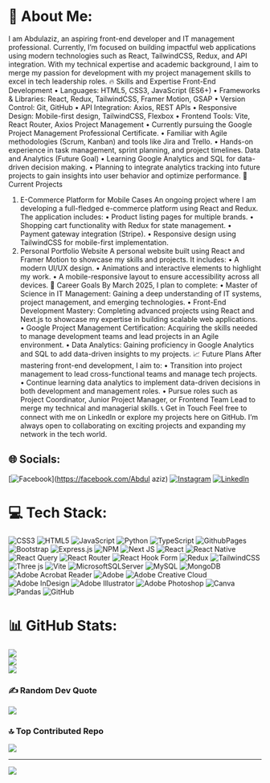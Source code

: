 # 💫 About Me:
I am Abdulaziz, an aspiring front-end developer and IT management professional. Currently, I’m focused on building impactful web applications using modern technologies such as React, TailwindCSS, Redux, and API integration. With my technical expertise and academic background, I aim to merge my passion for development with my project management skills to excel in tech leadership roles.
🔥 Skills and Expertise
Front-End Development
	•	Languages: HTML5, CSS3, JavaScript (ES6+)
	•	Frameworks & Libraries: React, Redux, TailwindCSS, Framer Motion, GSAP
	•	Version Control: Git, GitHub
	•	API Integration: Axios, REST APIs
	•	Responsive Design: Mobile-first design, TailwindCSS, Flexbox
	•	Frontend Tools: Vite, React Router, Axios
Project Management
	•	Currently pursuing the Google Project Management Professional Certificate.
	•	Familiar with Agile methodologies (Scrum, Kanban) and tools like Jira and Trello.
	•	Hands-on experience in task management, sprint planning, and project timelines.
Data and Analytics (Future Goal)
	•	Learning Google Analytics and SQL for data-driven decision making.
	•	Planning to integrate analytics tracking into future projects to gain insights into user behavior and optimize performance.
🚀 Current Projects
1. E-Commerce Platform for Mobile Cases
An ongoing project where I am developing a full-fledged e-commerce platform using React and Redux. The application includes:
	•	Product listing pages for multiple brands.
	•	Shopping cart functionality with Redux for state management.
	•	Payment gateway integration (Stripe).
	•	Responsive design using TailwindCSS for mobile-first implementation.
2. Personal Portfolio Website
A personal website built using React and Framer Motion to showcase my skills and projects. It includes:
	•	A modern UI/UX design.
	•	Animations and interactive elements to highlight my work.
	•	A mobile-responsive layout to ensure accessibility across all devices.
🎯 Career Goals
By March 2025, I plan to complete:
	•	Master of Science in IT Management: Gaining a deep understanding of IT systems, project management, and emerging technologies.
	•	Front-End Development Mastery: Completing advanced projects using React and Next.js to showcase my expertise in building scalable web applications.
	•	Google Project Management Certification: Acquiring the skills needed to manage development teams and lead projects in an Agile environment.
	•	Data Analytics: Gaining proficiency in Google Analytics and SQL to add data-driven insights to my projects.
📈 Future Plans
After mastering front-end development, I aim to:
	•	Transition into project management to lead cross-functional teams and manage tech projects.
	•	Continue learning data analytics to implement data-driven decisions in both development and management roles.
	•	Pursue roles such as Project Coordinator, Junior Project Manager, or Frontend Team Lead to merge my technical and managerial skills.
📞 Get in Touch
Feel free to connect with me on LinkedIn or explore my projects here on GitHub. I’m always open to collaborating on exciting projects and expanding my network in the tech world.


## 🌐 Socials:
[![Facebook](https://img.shields.io/badge/Facebook-%231877F2.svg?logo=Facebook&logoColor=white)](https://facebook.com/Abdul aziz) [![Instagram](https://img.shields.io/badge/Instagram-%23E4405F.svg?logo=Instagram&logoColor=white)](https://instagram.com/abd_az1z_) [![LinkedIn](https://img.shields.io/badge/LinkedIn-%230077B5.svg?logo=linkedin&logoColor=white)](https://linkedin.com/in/abdul_aziz-87296/b179/) 

# 💻 Tech Stack:
![CSS3](https://img.shields.io/badge/css3-%231572B6.svg?style=for-the-badge&logo=css3&logoColor=white) ![HTML5](https://img.shields.io/badge/html5-%23E34F26.svg?style=for-the-badge&logo=html5&logoColor=white) ![JavaScript](https://img.shields.io/badge/javascript-%23323330.svg?style=for-the-badge&logo=javascript&logoColor=%23F7DF1E) ![Python](https://img.shields.io/badge/python-3670A0?style=for-the-badge&logo=python&logoColor=ffdd54) ![TypeScript](https://img.shields.io/badge/typescript-%23007ACC.svg?style=for-the-badge&logo=typescript&logoColor=white) ![GithubPages](https://img.shields.io/badge/github%20pages-121013?style=for-the-badge&logo=github&logoColor=white) ![Bootstrap](https://img.shields.io/badge/bootstrap-%238511FA.svg?style=for-the-badge&logo=bootstrap&logoColor=white) ![Express.js](https://img.shields.io/badge/express.js-%23404d59.svg?style=for-the-badge&logo=express&logoColor=%2361DAFB) ![NPM](https://img.shields.io/badge/NPM-%23CB3837.svg?style=for-the-badge&logo=npm&logoColor=white) ![Next JS](https://img.shields.io/badge/Next-black?style=for-the-badge&logo=next.js&logoColor=white) ![React](https://img.shields.io/badge/react-%2320232a.svg?style=for-the-badge&logo=react&logoColor=%2361DAFB) ![React Native](https://img.shields.io/badge/react_native-%2320232a.svg?style=for-the-badge&logo=react&logoColor=%2361DAFB) ![React Query](https://img.shields.io/badge/-React%20Query-FF4154?style=for-the-badge&logo=react%20query&logoColor=white) ![React Router](https://img.shields.io/badge/React_Router-CA4245?style=for-the-badge&logo=react-router&logoColor=white) ![React Hook Form](https://img.shields.io/badge/React%20Hook%20Form-%23EC5990.svg?style=for-the-badge&logo=reacthookform&logoColor=white) ![Redux](https://img.shields.io/badge/redux-%23593d88.svg?style=for-the-badge&logo=redux&logoColor=white) ![TailwindCSS](https://img.shields.io/badge/tailwindcss-%2338B2AC.svg?style=for-the-badge&logo=tailwind-css&logoColor=white) ![Three js](https://img.shields.io/badge/threejs-black?style=for-the-badge&logo=three.js&logoColor=white) ![Vite](https://img.shields.io/badge/vite-%23646CFF.svg?style=for-the-badge&logo=vite&logoColor=white) ![MicrosoftSQLServer](https://img.shields.io/badge/Microsoft%20SQL%20Server-CC2927?style=for-the-badge&logo=microsoft%20sql%20server&logoColor=white) ![MySQL](https://img.shields.io/badge/mysql-4479A1.svg?style=for-the-badge&logo=mysql&logoColor=white) ![MongoDB](https://img.shields.io/badge/MongoDB-%234ea94b.svg?style=for-the-badge&logo=mongodb&logoColor=white) ![Adobe Acrobat Reader](https://img.shields.io/badge/Adobe%20Acrobat%20Reader-EC1C24.svg?style=for-the-badge&logo=Adobe%20Acrobat%20Reader&logoColor=white) ![Adobe](https://img.shields.io/badge/adobe-%23FF0000.svg?style=for-the-badge&logo=adobe&logoColor=white) ![Adobe Creative Cloud](https://img.shields.io/badge/Adobe%20Creative%20Cloud-DA1F26.svg?style=for-the-badge&logo=Adobe%20Creative%20Cloud&logoColor=white) ![Adobe InDesign](https://img.shields.io/badge/Adobe%20InDesign-49021F?style=for-the-badge&logo=adobeindesign&logoColor=FF3366) ![Adobe Illustrator](https://img.shields.io/badge/adobe%20illustrator-%23FF9A00.svg?style=for-the-badge&logo=adobe%20illustrator&logoColor=white) ![Adobe Photoshop](https://img.shields.io/badge/adobe%20photoshop-%2331A8FF.svg?style=for-the-badge&logo=adobe%20photoshop&logoColor=white) ![Canva](https://img.shields.io/badge/Canva-%2300C4CC.svg?style=for-the-badge&logo=Canva&logoColor=white) ![Pandas](https://img.shields.io/badge/pandas-%23150458.svg?style=for-the-badge&logo=pandas&logoColor=white) ![GitHub](https://img.shields.io/badge/github-%23121011.svg?style=for-the-badge&logo=github&logoColor=white)
# 📊 GitHub Stats:
![](https://github-readme-stats.vercel.app/api?username=abd-az1z&theme=dark&hide_border=false&include_all_commits=false&count_private=false)<br/>
![](https://github-readme-streak-stats.herokuapp.com/?user=abd-az1z&theme=dark&hide_border=false)<br/>
![](https://github-readme-stats.vercel.app/api/top-langs/?username=abd-az1z&theme=dark&hide_border=false&include_all_commits=false&count_private=false&layout=compact)

### ✍️ Random Dev Quote
![](https://quotes-github-readme.vercel.app/api?type=horizontal&theme=radical)

### 🔝 Top Contributed Repo
![](https://github-contributor-stats.vercel.app/api?username=abd-az1z&limit=5&theme=dark&combine_all_yearly_contributions=true)

---
[![](https://visitcount.itsvg.in/api?id=abd-az1z&icon=0&color=8)](https://visitcount.itsvg.in)

<!-- Proudly created with GPRM ( https://gprm.itsvg.in ) -->
